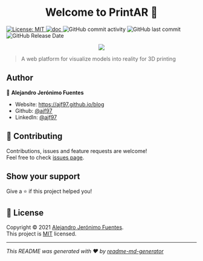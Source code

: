 <h1 align="center">Welcome to PrintAR 👋</h1>
<p>
  <a href="https://opensource.org/licenses/MIT" target="_blank">
    <img alt="License: MIT" src="https://img.shields.io/badge/License-MIT-yellow.svg" />
  </a>
  <a href="https://github.com/ajf97/PrintAR/raw/master/docs/memoria.pdf">
    <img alt="doc" src="https://img.shields.io/badge/doc-pdf-green.svg" />
  </a>
  <img alt="GitHub commit activity" src="https://img.shields.io/github/commit-activity/m/ajf97/PrintAR">
  <img alt="GitHub last commit" src="https://img.shields.io/github/last-commit/ajf97/PrintAR">
  <img alt="GitHub Release Date" src="https://img.shields.io/github/release-date/ajf97/PrintAR">
</p>

<p align="center">
<img  src="https://img.icons8.com/cute-clipart/64/000000/3d-printer.png"/>
</p>

> A web platform for visualize models into reality for 3D printing

## Author

👤 **Alejandro Jerónimo Fuentes**

- Website: https://ajf97.github.io/blog
- Github: [@ajf97](https://github.com/ajf97)
- LinkedIn: [@ajf97](https://linkedin.com/in/ajf97)

## 🤝 Contributing

Contributions, issues and feature requests are welcome!<br />Feel free to check [issues page](https://github.com/ajf97/PrintAR/issues).

## Show your support

Give a ⭐️ if this project helped you!

## 📝 License

Copyright © 2021 [Alejandro Jerónimo Fuentes](https://github.com/ajf97).<br />
This project is [MIT](https://opensource.org/licenses/MIT) licensed.

---

_This README was generated with ❤️ by [readme-md-generator](https://github.com/kefranabg/readme-md-generator)_
